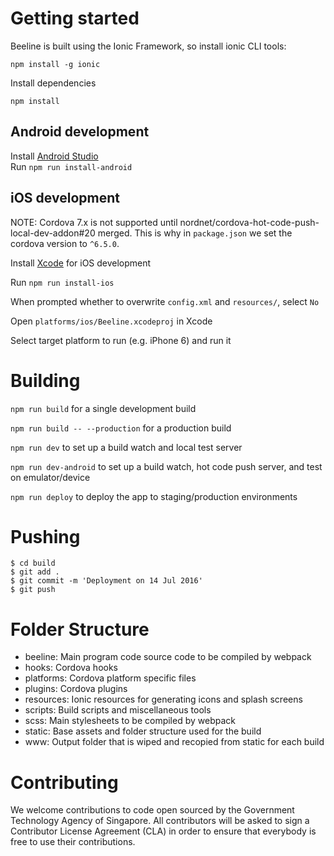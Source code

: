 # Getting started
Beeline is built using the Ionic Framework, so install ionic CLI tools:

    npm install -g ionic

Install dependencies

    npm install

## Android development
Install [Android Studio](https://developer.android.com/studio/index.html)  
Run `npm run install-android`

## iOS development
NOTE: Cordova 7.x is not supported until nordnet/cordova-hot-code-push-local-dev-addon#20 merged. This is why in `package.json` we set the cordova version to `^6.5.0`.

Install [Xcode](https://developer.apple.com/xcode/) for iOS development  

Run `npm run install-ios`

When prompted whether to overwrite `config.xml` and `resources/`, select `No`

Open `platforms/ios/Beeline.xcodeproj` in Xcode

Select target platform to run (e.g. iPhone 6) and run it

# Building

`npm run build` for a single development build

`npm run build -- --production` for a production build

`npm run dev` to set up a build watch and local test server

`npm run dev-android` to set up a build watch, hot code push server, and test on emulator/device

`npm run deploy` to deploy the app to staging/production environments

# Pushing
```
$ cd build
$ git add .
$ git commit -m 'Deployment on 14 Jul 2016'
$ git push
```

# Folder Structure
- beeline: Main program code source code to be compiled by webpack
- hooks: Cordova hooks
- platforms: Cordova platform specific files
- plugins: Cordova plugins
- resources: Ionic resources for generating icons and splash screens
- scripts: Build scripts and miscellaneous tools
- scss: Main stylesheets to be compiled by webpack
- static: Base assets and folder structure used for the build
- www: Output folder that is wiped and recopied from static for each build

# Contributing
We welcome contributions to code open sourced by the Government Technology Agency of Singapore. All contributors will be asked to sign a Contributor License Agreement (CLA) in order to ensure that everybody is free to use their contributions.
